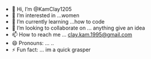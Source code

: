 - 👋 Hi, I’m @KamClay1205
- 👀 I’m interested in ...women
- 🌱 I’m currently learning ...how to code
- 💞️ I’m looking to collaborate on ... anything give an idea
- 📫 How to reach me ... clay.kam.1995@gmail.com
- 😄 Pronouns: ... ..
- ⚡ Fun fact: ... im a quick grasper 

<!---
KamClay1205/KamClay1205 is a ✨ special ✨ repository because its `README.md` (this file) appears on your GitHub profile.
You can click the Preview link to take a look at your changes.
--->

